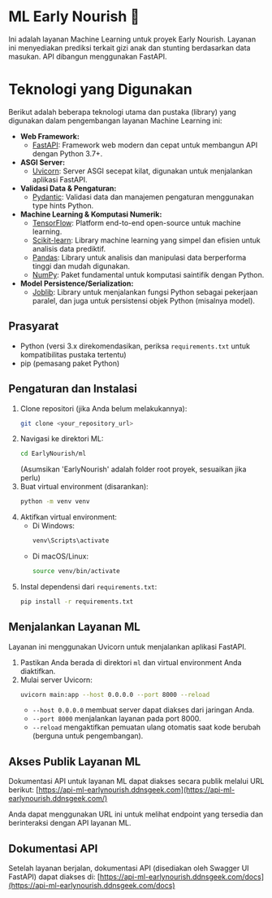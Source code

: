 # ML Early Nourish 🌾

Ini adalah layanan Machine Learning untuk proyek Early Nourish. Layanan ini menyediakan prediksi terkait gizi anak dan stunting berdasarkan data masukan. API dibangun menggunakan FastAPI.

# Teknologi yang Digunakan

Berikut adalah beberapa teknologi utama dan pustaka (library) yang digunakan dalam pengembangan layanan Machine Learning ini:

- **Web Framework:**
  - [FastAPI](https://fastapi.tiangolo.com/): Framework web modern dan cepat untuk membangun API dengan Python 3.7+.
- **ASGI Server:**
  - [Uvicorn](https://www.uvicorn.org/): Server ASGI secepat kilat, digunakan untuk menjalankan aplikasi FastAPI.
- **Validasi Data & Pengaturan:**
  - [Pydantic](https://docs.pydantic.dev/): Validasi data dan manajemen pengaturan menggunakan type hints Python.
- **Machine Learning & Komputasi Numerik:**
  - [TensorFlow](https://www.tensorflow.org/): Platform end-to-end open-source untuk machine learning.
  - [Scikit-learn](https://scikit-learn.org/): Library machine learning yang simpel dan efisien untuk analisis data prediktif.
  - [Pandas](https://pandas.pydata.org/): Library untuk analisis dan manipulasi data berperforma tinggi dan mudah digunakan.
  - [NumPy](https://numpy.org/): Paket fundamental untuk komputasi saintifik dengan Python.
- **Model Persistence/Serialization:**
  - [Joblib](https://joblib.readthedocs.io/): Library untuk menjalankan fungsi Python sebagai pekerjaan paralel, dan juga untuk persistensi objek Python (misalnya model).

## Prasyarat
- Python (versi 3.x direkomendasikan, periksa `requirements.txt` untuk kompatibilitas pustaka tertentu)
- pip (pemasang paket Python)

## Pengaturan dan Instalasi
1. Clone repositori (jika Anda belum melakukannya):
   ```bash
   git clone <your_repository_url>
   ```
2. Navigasi ke direktori ML:
   ```bash
   cd EarlyNourish/ml
   ```
   (Asumsikan 'EarlyNourish' adalah folder root proyek, sesuaikan jika perlu)
3. Buat virtual environment (disarankan):
   ```bash
   python -m venv venv
   ```
4. Aktifkan virtual environment:
   - Di Windows:
     ```bash
     venv\Scripts\activate
     ```
   - Di macOS/Linux:
     ```bash
     source venv/bin/activate
     ```
5. Instal dependensi dari `requirements.txt`:
   ```bash
   pip install -r requirements.txt
   ```

## Menjalankan Layanan ML
Layanan ini menggunakan Uvicorn untuk menjalankan aplikasi FastAPI.
1. Pastikan Anda berada di direktori `ml` dan virtual environment Anda diaktifkan.
2. Mulai server Uvicorn:
   ```bash
   uvicorn main:app --host 0.0.0.0 --port 8000 --reload
   ```
   - `--host 0.0.0.0` membuat server dapat diakses dari jaringan Anda.
   - `--port 8000` menjalankan layanan pada port 8000.
   - `--reload` mengaktifkan pemuatan ulang otomatis saat kode berubah (berguna untuk pengembangan).

## Akses Publik Layanan ML
Dokumentasi API untuk layanan ML dapat diakses secara publik melalui URL berikut:
[https://api-ml-earlynourish.ddnsgeek.com](https://api-ml-earlynourish.ddnsgeek.com/)

Anda dapat menggunakan URL ini untuk melihat endpoint yang tersedia dan berinteraksi dengan API layanan ML.

## Dokumentasi API
Setelah layanan berjalan, dokumentasi API (disediakan oleh Swagger UI FastAPI) dapat diakses di:
[https://api-ml-earlynourish.ddnsgeek.com/docs](https://api-ml-earlynourish.ddnsgeek.com/docs)

